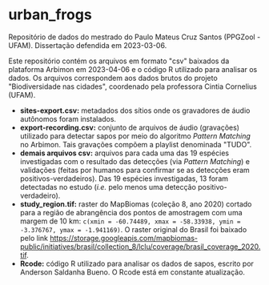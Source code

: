 # urban_frogs
Repositório de dados do mestrado do Paulo Mateus Cruz Santos (PPGZool - UFAM). Dissertação defendida em 2023-03-06.

Este repositório contém os arquivos em formato "csv" baixados da plataforma Arbimon em 2023-04-06 e o código R utilizado para analisar os dados. Os arquivos correspondem aos dados brutos do projeto "Biodiversidade nas cidades", coordenado pela professora Cintia Cornelius (UFAM).

- **sites-export.csv:** metadados dos sítios onde os gravadores de áudio autônomos foram instalados.
- **export-recording.csv:** conjunto de arquivos de áudio (gravações) utilizado para detectar sapos por meio do algoritmo *Pattern Matching* no Arbimon. Tais gravações compõem a playlist denominada "TUDO".
- **demais arquivos csv:** arquivos para cada uma das 19 espécies investigadas com o resultado das detecções (via *Pattern Matching*) e validações (feitas por humanos para confirmar se as detecções eram positivos-verdadeiros). Das 19 espécies investigadas, 13 foram detectadas no estudo (*i.e.* pelo menos uma detecção positivo-verdadeiro).
- **study_region.tif:** raster do MapBiomas (coleção 8, ano 2020) cortado para a região de abrangência dos pontos de amostragem com uma margem de 10 km: `c(xmin = -60.74489, xmax = -58.33938, ymin = -3.376767, ymax = -1.941169)`. O raster original do Brasil foi baixado pelo link <https://storage.googleapis.com/mapbiomas-public/initiatives/brasil/collection_8/lclu/coverage/brasil_coverage_2020.tif>.
- **Rcode:** código R utilizado para analisar os dados de sapos, escrito por Anderson Saldanha Bueno. O Rcode está em constante atualização.
